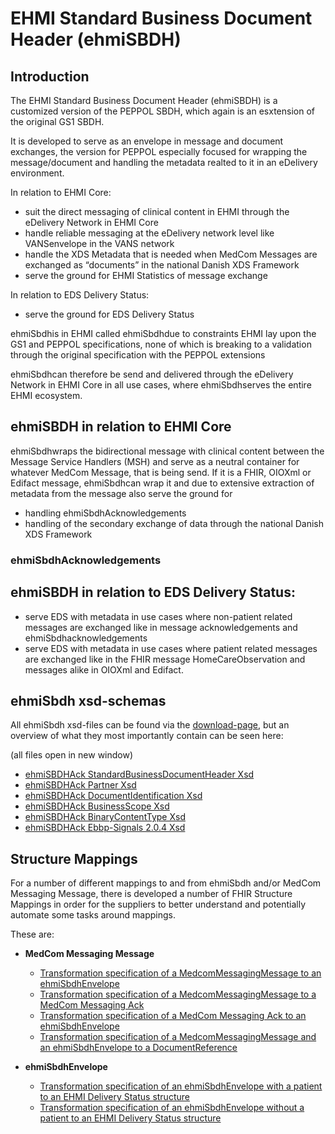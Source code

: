 # EHMI Standard Business Document Header (ehmiSBDH)

## Introduction

The EHMI Standard Business Document Header (ehmiSBDH) is a customized version of the PEPPOL SBDH, which again is an esxtension of the original GS1 SBDH.

It is developed to serve as an envelope in message and document exchanges, the version for PEPPOL especially focused for wrapping the message/document and handling the metadata realted to it in an eDelivery environment.

In relation to EHMI Core:
- suit the direct messaging of clinical content in EHMI through the eDelivery Network in EHMI Core
- handle reliable messaging at the eDelivery network level like VANSenvelope in the VANS network
- handle the XDS Metadata that is needed when MedCom Messages are exchanged as “documents” in the national Danish XDS Framework
- serve the ground for EHMI Statistics of message exchange

In relation to EDS Delivery Status:
- serve the ground for EDS Delivery Status

ehmiSbdhis in EHMI called ehmiSbdhdue to constraints EHMI lay upon the GS1 and PEPPOL specifications, none of which is breaking to a validation through the original specification with the PEPPOL extensions

ehmiSbdhcan therefore be send and delivered through the eDelivery Network in EHMI Core in all use cases, where ehmiSbdhserves the entire EHMI ecosystem.

## ehmiSBDH in relation to EHMI Core

ehmiSbdhwraps the bidirectional message with clinical content between the Message Service Handlers (MSH) and serve as a neutral container for whatever MedCom Message, that is being send. If it is a FHIR, OIOXml or Edifact message, ehmiSbdhcan wrap it and due to extensive extraction of metadata from the message also serve the ground for 
- handling ehmiSbdhAcknowledgements
- handling of the secondary exchange of data through the national Danish XDS Framework

### ehmiSbdhAcknowledgements

## ehmiSBDH in relation to EDS Delivery Status:

- serve EDS with metadata in use cases where non-patient related messages are exchanged like in message acknowledgements and ehmiSbdhacknowledgements
- serve EDS with metadata in use cases where patient related messages are exchanged like in the FHIR message HomeCareObservation and messages alike in OIOXml and Edifact. 

## ehmiSbdh xsd-schemas

<!-- br -->

All ehmiSbdh xsd-files can be found via the [download-page](downloads.html), but an overview of what they most importantly contain can be seen here:

(all files open in new window)
<!-- br -->

- <a href="ehmiSBDH_StandardBusinessDocumentHeader.xsd.html" target="_blank">ehmiSBDHAck StandardBusinessDocumentHeader Xsd</a>
- <a href="ehmiSBDH_Partner.xsd.html" target="_blank">ehmiSBDHAck Partner Xsd</a>
- <a href="ehmiSBDH_DocumentIdentification.xsd.html" target="_blank">ehmiSBDHAck DocumentIdentification Xsd</a>
- <a href="ehmiSBDH_BusinessScope.xsd.html" target="_blank">ehmiSBDHAck BusinessScope Xsd</a>
- <a href="ehmiSBDH_EDN-Business-Message-Envelope-1.2.xsd.html" target="_blank">ehmiSBDHAck BinaryContentType Xsd</a>
- <a href="ehmiSBDH_ebbp-signals-2.0.4.xsd.html" target="_blank">ehmiSBDHAck Ebbp-Signals 2.0.4 Xsd</a>

<!-- br -->

## Structure Mappings

For a number of different mappings to and from ehmiSbdh and/or MedCom Messaging Message, there is developed a number of FHIR Structure Mappings in order for the suppliers to better understand and potentially automate some tasks around mappings.

These are:
- **MedCom Messaging Message**
  - [Transformation specification of a MedcomMessagingMessage to an ehmiSbdhEnvelope](MedComMessagingMessage2ehmiSbdh-transform.html)
  - [Transformation specification of a MedcomMessagingMessage to a MedCom Messaging Ack](StructureMap-MedComAcknowledgementMessage2ehmiSbdh-transform.html)
  - [Transformation specification of a MedCom Messaging Ack to an ehmiSbdhEnvelope](StructureMap-MedComAcknowledgementMessage2ehmiSbdh-transform.html)
  - [Transformation specification of a MedcomMessagingMessage and an ehmiSbdhEnvelope to a DocumentReference](StructureMap-MedComMessagingMessage2MedComDocumentReference-transform.html)

- **ehmiSbdhEnvelope**
  - [Transformation specification of an ehmiSbdhEnvelope with a patient to an EHMI Delivery Status structure](StructureMap-ehmiSbdh2edsPatientDeliveryStatus-transform.html)
  - [Transformation specification of an ehmiSbdhEnvelope without a patient to an EHMI Delivery Status structure](StructureMap-Sbdh2edsBasicDeliveryStatus-transform.html)
  
